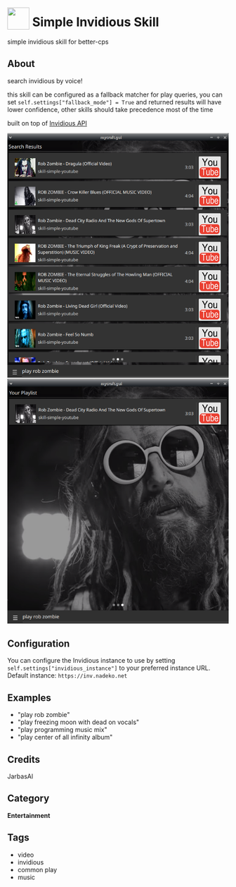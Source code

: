 # <img src='./ui/ytube.jpg' width='50' height='50' style='vertical-align:bottom'/> Simple Invidious Skill

simple invidious skill for better-cps

## About

search invidious by voice!

this skill can be configured as a fallback matcher for play queries, you can set `self.settings["fallback_mode"] = True`
and returned results will have lower confidence, other skills should take precedence most of the time

built on top of [Invidious API](https://github.com/iv-org/invidious)

![](./gui.png)
![](./gui2.png)

## Configuration

You can configure the Invidious instance to use by setting `self.settings["invidious_instance"]` to your preferred instance URL.
Default instance: `https://inv.nadeko.net`

## Examples

* "play rob zombie"
* "play freezing moon with dead on vocals"
* "play programming music mix"
* "play center of all infinity album"

## Credits

JarbasAl

## Category

**Entertainment**

## Tags

- video
- invidious
- common play
- music
